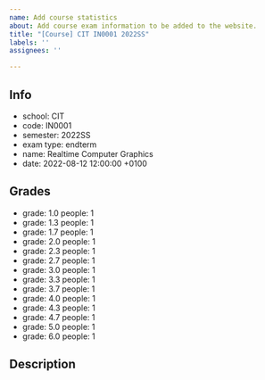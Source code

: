 ```yaml
---
name: Add course statistics
about: Add course exam information to be added to the website.
title: "[Course] CIT IN0001 2022SS"
labels: ''
assignees: ''

---
```


## Info

- school: CIT
- code: IN0001
- semester: 2022SS
- exam type: endterm
- name: Realtime Computer Graphics
- date: 2022-08-12 12:00:00 +0100

## Grades

- grade: 1.0 people: 1
- grade: 1.3 people: 1
- grade: 1.7 people: 1
- grade: 2.0 people: 1
- grade: 2.3 people: 1
- grade: 2.7 people: 1
- grade: 3.0 people: 1
- grade: 3.3 people: 1
- grade: 3.7 people: 1
- grade: 4.0 people: 1
- grade: 4.3 people: 1
- grade: 4.7 people: 1
- grade: 5.0 people: 1
- grade: 6.0 people: 1

## Description

<replace with any comments you have>
